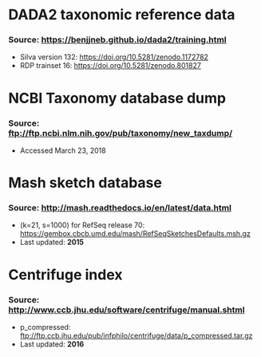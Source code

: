 # DADA2 taxonomic reference data

### Source: https://benjjneb.github.io/dada2/training.html

- Silva version 132: https://doi.org/10.5281/zenodo.1172782
- RDP trainset 16: https://doi.org/10.5281/zenodo.801827

# NCBI Taxonomy database dump

### Source: ftp://ftp.ncbi.nlm.nih.gov/pub/taxonomy/new_taxdump/

- Accessed March 23, 2018

#  Mash sketch database

### Source: http://mash.readthedocs.io/en/latest/data.html

- (k=21, s=1000) for RefSeq release 70: https://gembox.cbcb.umd.edu/mash/RefSeqSketchesDefaults.msh.gz
- Last updated: **2015**

# Centrifuge index

### Source: http://www.ccb.jhu.edu/software/centrifuge/manual.shtml

- p_compressed: ftp://ftp.ccb.jhu.edu/pub/infphilo/centrifuge/data/p_compressed.tar.gz
- Last updated:	**2016**
